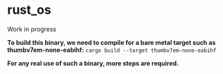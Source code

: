 # rust_os

Work in progress

**To build this binary, we need to compile for a bare metal target such as thumbv7em-none-eabihf:**
```cargo build --target thumbv7em-none-eabihf```

**For any real use of such a binary, more steps are required.**
